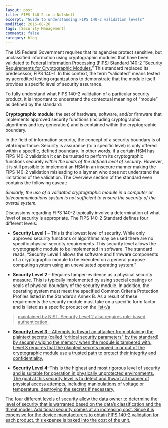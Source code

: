 ```yaml
---
layout: post
title: FIPS 140-2 in a Nutshell
excerpt: "Guide to understanding FIPS 140-2 validation levels"
modified: 2016-08-26
tags: [Security Management]
comments: false
category: blog
---
```


The US Federal Government requires that its agencies protect sensitive, but
unclassified information using cryptographic modules that have been validated
to <a
href="http://csrc.nist.gov/publications/fips/fips140-2/fips1402.pdf">Federal
Information Processing (FIPS) Standard 140-2 “Security Requirements for
Cryptographic Modules.</a>”  This standard replaced its predecessor, FIPS
140-1.  In this context, the term “validated” means tested by accredited
testing organizations to demonstrate that the module itself provides a specific
level of security assurance.

To fully understand what FIPS 140-2 validation of a particular security
product, it is important to understand the contextual meaning of “module”
as defined by the standard:

**Cryptographic module**: the set of hardware, software, and/or firmware that
implements approved security functions (including cryptographic algorithms and
key generation) and is contained within the cryptographic boundary.</em>

In the field of information security, the concept of a security boundary is of
vital importance.  Security is assurance (to a specific level) is only offered
within a specific, defined boundary.  In other words, if a certain HSM has FIPS
140-2 validation it can be trusted to perform its cryptographic functions
securely <em>within the limits of the defined level of security</em>.  However,
it is still possible to implement an HSM in an insecure manner making the FIPS
140-2 validation misleading to a layman who does not understand the limitations
of the validation.  The Overview section of the standard even contains the
following caveat:

<em>Similarly, the use of a validated cryptographic module in a computer or
telecommunications system is not sufficient to ensure the security of the
overall system.</em>

Discussions regarding FIPS 140-2 typically involve a determination of what
<em>level</em> of security is appropriate.  The FIPS 140-2 Standard defines
four different levels:

* **Security Level 1** – This is the lowest level of security. While only
approved security functions or algorithms may be used there are no specific
physical security requirements.  This security level allows the cryptographic
module to be implemented in software.  The standard reads, “Security Level 1
allows the software and firmware components of a cryptographic module to be
executed on a general purpose computing system using an unevaluated operating
system.”

* **Security Level 2** – Requires tamper-evidence as a physical security
measure. This is typically implemented by using special coatings or seals of
physical boundary of the security module.  In addition, the operating system
must meet the specified Common Criteria Protection Profiles listed in the
Standard’s Annex B.  As a result of these requirements the security module
must take on a specific form factor and is listed as a specific product on the
<a
href="http://csrc.nist.gov/groups/STM/cmvp/documents/140-1/1401vend.htm">list</a
> maintained by NIST.  Security Level 2 also requires role-based authentication.

* **Security Level 3** – Attempts to thwart an attacker from obtaining the
plaintext secrets (called “critical security parameters” by the standard)
by securely wiping the memory when the module is tampered with. Level 3
requires that the plaintext secrets moved in or out of the cryptographic module
use a trusted path to protect their integrity and confidentiality.

* **Security Level 4**–This is the highest and most rigorous level of
security and is suitable for operation in physically unprotected environments.
The goal at this security level is to detect and thwart all manner of physical
access attempts, including manipulations of voltage or temperature, destroying
the secrets if necessary.

The four different levels of security allow the data owner to determine the
level of security that is warranted based on the data’s classification and
the threat model.  Additional security comes at an increasing cost.  Since it
is expensive for the device manufacturers to obtain FIPS 140-2 validation for
each product, this expense is baked into the cost of the unit.
